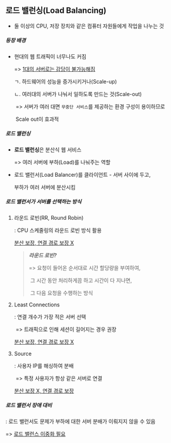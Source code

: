 ## 로드 밸런싱(Load Balancing)



- 둘 이상의 CPU, 저장 장치와 같은 컴퓨터 자원들에게 작업을 나누는 것



##### 등장 배경

- 현대의 웹 트래픽이 너무나도 커짐

  => <u>1대의 서버로는 감당이 불가능해짐</u>

  ㄱ. 하드웨어의 성능을 증가시키거나(Scale-up)

  ㄴ. 여러대의 서버가 나눠서 일하도록 만드는 것(Scale-out)

  ​	=> 서버가 여러 대면 `무중단 서비스`를 제공하는 환경 구성이 용이하므로

  ​          Scale out이 효과적



##### 로드 밸런싱

- **로드 밸런싱**은 분산식 웹 서비스

  => 여러 서버에 부하(Load)를 나눠주는 역할

- 로드 밸런서(Load Balancer)를 클라이언트 - 서버 사이에 두고,

  부하가 여러 서버에 분산시킴





##### 로드 밸런서가 서버를 선택하는 방식

1. 라운드 로빈(RR, Round Robin)

   : CPU 스케줄링의 라운드 로빈 방식 활용

     <u>분산 보장, 연결 경로 보장 X</u>

   > ***라운드 로빈?***
   >
   > => 요청이 들어온 순서대로 시간 할당량을 부여하여,
   >
   > ​     그 시간 동안 처리하게끔 하고 시간이 다 지나면,
   >
   > ​     그 다음 요청을 수행하는 방식

2. Least Connections

   : 연결 개수가 가장 적은 서버 선택

   ​	=> 트래픽으로 인해 세션이 길어지는 경우 권장

     <u>분산 보장, 연결 경로 보장 X</u>

3. Source

   : 사용자 IP를 해싱하여 분배

   ​	=> 특정 사용자가 항상 같은 서버로 연결

     <u>분산 보장 X, 연결 경로 보장</u>



##### 로드 밸런서 장애 대비

: 로드 밸런서도 문제가 부하에 대한 서버 분배가 이뤄지지 않을 수 있음

   => <u>로드 밸런스 이중화 필요</u>